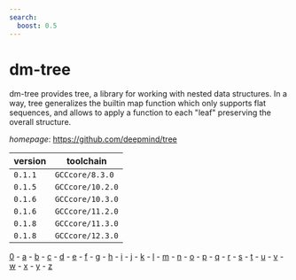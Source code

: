 ```yaml
---
search:
  boost: 0.5
---
```

# dm-tree

dm-tree provides tree, a library for working with nested data structures. In a way, tree generalizes the builtin map function which only supports flat sequences, and allows to apply a function to each "leaf" preserving the overall structure.

*homepage*: <https://github.com/deepmind/tree>

version | toolchain
--------|----------
``0.1.1`` | ``GCCcore/8.3.0``
``0.1.5`` | ``GCCcore/10.2.0``
``0.1.6`` | ``GCCcore/10.3.0``
``0.1.6`` | ``GCCcore/11.2.0``
``0.1.8`` | ``GCCcore/11.3.0``
``0.1.8`` | ``GCCcore/12.3.0``

[0](../0/index.md) - [a](../a/index.md) - [b](../b/index.md) - [c](../c/index.md) - [d](../d/index.md) - [e](../e/index.md) - [f](../f/index.md) - [g](../g/index.md) - [h](../h/index.md) - [i](../i/index.md) - [j](../j/index.md) - [k](../k/index.md) - [l](../l/index.md) - [m](../m/index.md) - [n](../n/index.md) - [o](../o/index.md) - [p](../p/index.md) - [q](../q/index.md) - [r](../r/index.md) - [s](../s/index.md) - [t](../t/index.md) - [u](../u/index.md) - [v](../v/index.md) - [w](../w/index.md) - [x](../x/index.md) - [y](../y/index.md) - [z](../z/index.md)

